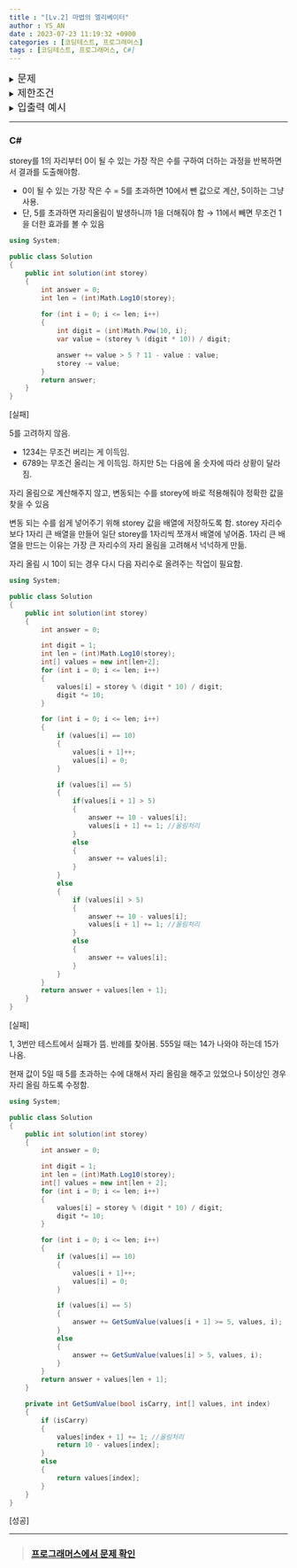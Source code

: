 ```yaml
---
title : "[Lv.2] 마법의 엘리베이터"
author : YS_AN
date : 2023-07-23 11:19:32 +0900
categories : [코딩테스트, 프로그래머스]
tags : [코딩테스트, 프로그래머스, C#]
---
```


<details>
  <summary><font size= "4">문제</font></summary>
  
   마법의 세계에 사는 민수는 아주 높은 탑에 살고 있습니다. 탑이 너무 높아서 걸어 다니기 힘든 민수는 마법의 엘리베이터를 만들었습니다. 마법의 엘리베이터의 버튼은 특별합니다. 마법의 엘리베이터에는 -1, +1, -10, +10, -100, +100 등과 같이 절댓값이 10c (c ≥ 0 인 정수) 형태인 정수들이 적힌 버튼이 있습니다. 마법의 엘리베이터의 버튼을 누르면 현재 층 수에 버튼에 적혀 있는 값을 더한 층으로 이동하게 됩니다. 단, 엘리베이터가 위치해 있는 층과 버튼의 값을 더한 결과가 0보다 작으면 엘리베이터는 움직이지 않습니다. 민수의 세계에서는 0층이 가장 아래층이며 엘리베이터는 현재 민수가 있는 층에 있습니다.

   <br><br>
   
   마법의 엘리베이터를 움직이기 위해서 버튼 한 번당 마법의 돌 한 개를 사용하게 됩니다.예를 들어, 16층에 있는 민수가 0층으로 가려면 -1이 적힌 버튼을 6번, -10이 적힌 버튼을 1번 눌러 마법의 돌 7개를 소모하여 0층으로 갈 수 있습니다. 하지만, +1이 적힌 버튼을 4번, -10이 적힌 버튼 2번을 누르면 마법의 돌 6개를 소모하여 0층으로 갈 수 있습니다.

   <br><br>
   
   마법의 돌을 아끼기 위해 민수는 항상 최소한의 버튼을 눌러서 이동하려고 합니다. 민수가 어떤 층에서 엘리베이터를 타고 0층으로 내려가는데 필요한 마법의 돌의 최소 개수를 알고 싶습니다. 민수와 마법의 엘리베이터가 있는 층을 나타내는 정수 storey 가 주어졌을 때, 0층으로 가기 위해 필요한 마법의 돌의 최소값을 return 하도록 solution 함수를 완성하세요. <br><br>


</details>
    
<details> 
    <summary><font size= "4">제한조건</font></summary>

    <ul>
        <li> 1 ≤ storey ≤ 100,000,000 </li>
    </ul>
    
    <br>

</details>

<details>
  <summary><font size= "4">입출력 예시</font></summary>

    <table>
        <tr>
            <td>storey</td>
            <td>result</td>
        </tr>
        <tr>
            <td>16</td>
            <td>6</td>
        </tr>
        <tr>
            <td>2554</td>
            <td>16</td>
        </tr>
    </table>

</details>

---

### C#

storey를 1의 자리부터 0이 될 수 있는 가장 작은 수를 구하여 더하는 과정을 반복하면서 결과를 도출해야함. 

* 0이 될 수 있는 가장 작은 수 = 5를 초과하면 10에서 뺀 값으로 계산, 5이하는 그냥 사용. 
* 단, 5를 초과하면 자리올림이 발생하니까 1을 더해줘야 함 → 11에서 빼면 무조건 1을 더한 효과를 볼 수 있음 

```csharp
using System;

public class Solution
{
	public int solution(int storey)
	{
		int answer = 0;
		int len = (int)Math.Log10(storey);
		
		for (int i = 0; i <= len; i++)
		{
			int digit = (int)Math.Pow(10, i);
			var value = (storey % (digit * 10)) / digit;

			answer += value > 5 ? 11 - value : value;
			storey -= value;
		}
		return answer;
	}
}
```

[실패]

5를 고려하지 않음. 
* 1234는 무조건 버리는 게 이득임. 
* 6789는 무조건 올리는 게 이득임. 
하지만 5는 다음에 올 숫자에 따라 상황이 달라짐. 

자리 올림으로 계산해주지 않고, 변동되는 수를 storey에 바로 적용해줘야 정확한 값을 찾을 수 있음

변동 되는 수를 쉽게 넣어주기 위해 storey 값을 배열에 저장하도록 함. 
storey 자리수보다 1자리 큰 배열을 만들어 일단 storey를 1자리씩 쪼개서 배열에 넣어줌.
1자리 큰 배열을 만드는 이유는 가장 큰 자리수의 자리 올림을 고려해서 넉넉하게 만듦.

자리 올림 시 10이 되는 경우 다시 다음 자리수로 올려주는 작업이 필요함.

```csharp
using System;

public class Solution
{
	public int solution(int storey)
	{
        int answer = 0;

		int digit = 1;
		int len = (int)Math.Log10(storey);
		int[] values = new int[len+2];
		for (int i = 0; i <= len; i++)
		{
			values[i] = storey % (digit * 10) / digit;
			digit *= 10;
        }

        for (int i = 0; i <= len; i++)
		{
			if (values[i] == 10)
			{
				values[i + 1]++;
				values[i] = 0;
			}

			if (values[i] == 5)
			{
				if(values[i + 1] > 5)
				{
					answer += 10 - values[i];
					values[i + 1] += 1; //올림처리
				}
				else
				{
					answer += values[i];
				}
			}
			else
			{
				if (values[i] > 5)
				{
					answer += 10 - values[i];
					values[i + 1] += 1; //올림처리
				}
				else
				{
					answer += values[i];
				}
			}
        }
		return answer + values[len + 1];
	}
}
```
[실패]

1, 3번만 테스트에서 실패가 뜸.
반례를 찾아봄. 555일 때는 14가 나와야 하는데 15가 나옴.

현재 값이 5일 때 5를 초과하는 수에 대해서 자리 올림을 해주고 있었으나 5이상인 경우 자리 올림 하도록 수정함. 

```csharp
using System;

public class Solution
{
	public int solution(int storey)
	{
		int answer = 0;

		int digit = 1;
		int len = (int)Math.Log10(storey);
		int[] values = new int[len + 2];
		for (int i = 0; i <= len; i++)
		{
			values[i] = storey % (digit * 10) / digit;
			digit *= 10;
		}

		for (int i = 0; i <= len; i++)
		{
			if (values[i] == 10)
			{
				values[i + 1]++;
				values[i] = 0;
			}

			if (values[i] == 5)
			{
				answer += GetSumValue(values[i + 1] >= 5, values, i);
			}
			else
			{
				answer += GetSumValue(values[i] > 5, values, i);
			}
		}
		return answer + values[len + 1];
	}

	private int GetSumValue(bool isCarry, int[] values, int index)
	{
		if (isCarry)
		{
			values[index + 1] += 1; //올림처리
			return 10 - values[index];
		}
		else
		{
			return values[index];
		}
	}
}
```
[성공]

---
> ### [프로그래머스에서 문제 확인](https://school.programmers.co.kr/learn/courses/30/lessons/148653)

